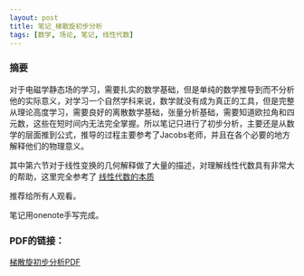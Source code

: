 ```yaml
---
layout: post
title: 笔记_梯散旋初步分析
tags: [数学, 场论, 笔记, 线性代数]
---
```


### 摘要
对于电磁学静态场的学习，需要扎实的数学基础，但是单纯的数学推导到而不分析他的实际意义，对学习一个自然学科来说，数学就没有成为真正的工具，但是完整从理论高度学习，需要良好的离散数学基础，张量分析基础，需要知道欧拉角和四元数，这些在短时间内无法完全掌握。所以笔记只进行了初步分析，主要还是从数学的层面推到公式，推导的过程主要参考了Jacobs老师，并且在各个必要的地方解释他们的物理意义。

其中第六节对于线性变换的几何解释做了大量的描述，对理解线性代数具有非常大的帮助，这里完全参考了
[线性代数的本质](https://www.bilibili.com/video/av6731067)

推荐给所有人观看。

笔记用onenote手写完成。


### PDF的链接：

[梯散旋初步分析PDF](https://naibaowjk.github.io/documents/笔记_梯散旋初步分析.pdf)